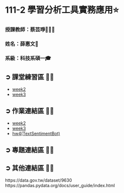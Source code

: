 # 111-2 學習分析工具實務應用⭐️
<h3>授課教師：蔡芸琤👩🏻‍💼</h3>
<h3>姓名：薛惠文🐻</h3>
<h3>系級：科技系碩一🎓 </h3>

<h2>➲ 課堂練習區 ✍🏻</h2>
<ul>
  <li><a href="https://github.com/61171029h/LAT-REPO/tree/main/week2_class">week2</a></li>
  <li><a href="https://github.com/61171029h/LAT-REPO/tree/main/week3">week3</a></li>
</ul>
<h2>➲ 作業連結區 ✍🏻</h2>
<ul>
  <li><a href="https://github.com/61171029h/LAT-REPO/tree/main/week2_hw">week2</a></li>
  <li><a href="https://github.com/61171029h/LAT-REPO/tree/main/week3_hw">week3</a></li>
  <li><a href="https://github.com/61171029h/LAT-REPO/tree/main/hw4(TextSentimentBot)">hw4(TextSentimentBot)</a></li>
</ul>
<h2>➲ 專題連結區 ✍🏻</h2>
<h2>➲ 其他連結區 ✍🏻</h2>
https://data.gov.tw/dataset/9630
https://pandas.pydata.org/docs/user_guide/index.html

